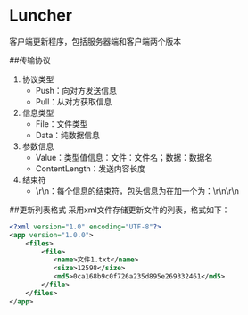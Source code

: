 # Luncher
客户端更新程序，包括服务器端和客户端两个版本

##传输协议
1. 协议类型
	- Push：向对方发送信息
	- Pull：从对方获取信息
2. 信息类型
	- File：文件类型
	- Data：纯数据信息
3. 参数信息
	- Value：类型值信息：文件：文件名；数据：数据名
	- ContentLength：发送内容长度
4. 结束符
	- \r\n：每个信息的结束符，包头信息为在加一个为：\r\n\r\n

##更新列表格式
采用xml文件存储更新文件的列表，格式如下：
```xml
<?xml version="1.0" encoding="UTF-8"?>
<app version="1.0.0">
    <files>
        <file>
           <name>文件1.txt</name>
           <size>12598</size>
           <md5>0ca168b9c0f726a235d895e269332461</md5>
        </file>
    </files>
</app>
```
